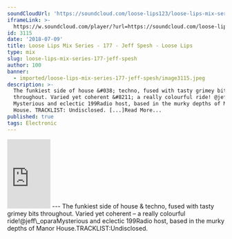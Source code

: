 ```yaml
---
soundCloudUrl: 'https://soundcloud.com/loose-lips123/loose-lips-mix-series-177-jeff-spesh'
iframeLink: >-
  https://w.soundcloud.com/player/?url=https://soundcloud.com/loose-lips123/loose-lips-mix-series-177-jeff-spesh&color=00aabb&auto_play=false&hide_related=false&show_comments=true&show_user=true&show_reposts=false
id: 3115
date: '2018-07-09'
title: Loose Lips Mix Series - 177 - Jeff Spesh - Loose Lips
type: mix
slug: loose-lips-mix-series-177-jeff-spesh
author: 100
banner:
  - imported/loose-lips-mix-series-177-jeff-spesh/image3115.jpeg
description: >-
  The funkiest side of house &#038; techno, fused with tasty grimey bits
  throughout. Varied yet coherent &#8211; a really colourful ride! @jeff_opara
  Mysterious and eclectic 199Radio host, based in the murky depths of Manor
  House. TRACKLIST: Undisclosed. [...]Read More...
published: true
tags: Electronic
---
```

<iframe id="sc-widget" title="title" width="100" height="160" scrolling="no" frameborder="yes" allow="autoplay" src="https://w.soundcloud.com/player/?url=https://soundcloud.com/loose-lips123/loose-lips-mix-series-177-jeff-spesh&amp;color=00aabb&amp;auto_play=false&amp;hide_related=false&amp;show_comments=true&amp;show_user=true&amp;show_reposts=false"></iframe>
---
The funkiest side of house & techno, fused with tasty grimey bits throughout. Varied yet coherent – a really colourful ride!@jeff\_oparaMysterious and eclectic 199Radio host, based in the murky depths of Manor House.TRACKLIST:Undisclosed.